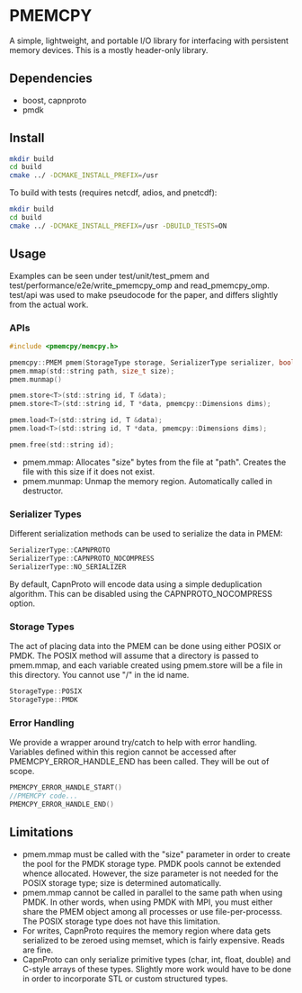 
# PMEMCPY

A simple, lightweight, and portable I/O library for interfacing with persistent
memory devices. This is a mostly header-only library.

## Dependencies

* boost, capnproto
* pmdk

## Install

```bash
mkdir build
cd build
cmake ../ -DCMAKE_INSTALL_PREFIX=/usr
```

To build with tests (requires netcdf, adios, and pnetcdf):
```bash
mkdir build
cd build
cmake ../ -DCMAKE_INSTALL_PREFIX=/usr -DBUILD_TESTS=ON
```

## Usage

Examples can be seen under test/unit/test_pmem and test/performance/e2e/write_pmemcpy_omp and read_pmemcpy_omp.
test/api was used to make pseudocode for the paper, and differs slightly from the actual work.

### APIs
```C
#include <pmemcpy/memcpy.h>

pmemcpy::PMEM pmem(StorageType storage, SerializerType serializer, bool use_mmap);
pmem.mmap(std::string path, size_t size);
pmem.munmap()

pmem.store<T>(std::string id, T &data);
pmem.store<T>(std::string id, T *data, pmemcpy::Dimensions dims);

pmem.load<T>(std::string id, T &data);
pmem.load<T>(std::string id, T *data, pmemcpy::Dimensions dims);

pmem.free(std::string id);
```

* pmem.mmap: Allocates "size" bytes from the file at "path". Creates the file with this size if it does not exist.
* pmem.munmap: Unmap the memory region. Automatically called in destructor.

### Serializer Types
Different serialization methods can be used to serialize the data in PMEM:

```C
SerializerType::CAPNPROTO
SerializerType::CAPNPROTO_NOCOMPRESS
SerializerType::NO_SERIALIZER
```

By default, CapnProto will encode data using a simple deduplication algorithm. This can be disabled using the CAPNPROTO_NOCOMPRESS option.

### Storage Types
The act of placing data into the PMEM can be done using either POSIX or PMDK.
The POSIX method will assume that a directory is passed to pmem.mmap, and each
variable created using pmem.store will be a file in this directory. You cannot
use "/" in the id name.

```C
StorageType::POSIX
StorageType::PMDK
```

### Error Handling

We provide a wrapper around try/catch to help with error handling.
Variables defined within this region cannot be accessed after PMEMCPY_ERROR_HANDLE_END has been called.
They will be out of scope.
```C
PMEMCPY_ERROR_HANDLE_START()
//PMEMCPY code...
PMEMCPY_ERROR_HANDLE_END()
```

## Limitations

* pmem.mmap must be called with the "size" parameter in order to create the pool for the PMDK storage type. PMDK pools cannot be extended whence allocated. However, the size parameter is not needed for the POSIX storage type; size is determined automatically.
* pmem.mmap cannot be called in parallel to the same path when using PMDK. In other words, when using PMDK with MPI, you must either share the PMEM object among all processes or use file-per-processs. The POSIX storage type does not have this limitation.
* For writes, CapnProto requires the memory region where data gets serialized to be zeroed using memset, which is fairly expensive. Reads are fine.
* CapnProto can only serialize primitive types (char, int, float, double) and C-style arrays of these types. Slightly more work would have to be done in order to incorporate STL or custom structured types.

